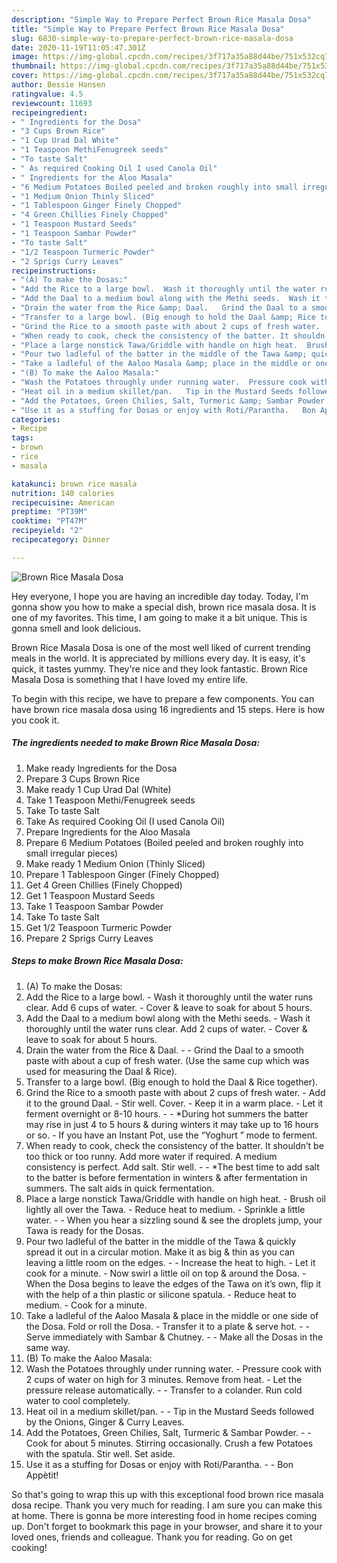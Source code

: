 ```yaml
---
description: "Simple Way to Prepare Perfect Brown Rice Masala Dosa"
title: "Simple Way to Prepare Perfect Brown Rice Masala Dosa"
slug: 6830-simple-way-to-prepare-perfect-brown-rice-masala-dosa
date: 2020-11-19T11:05:47.301Z
image: https://img-global.cpcdn.com/recipes/3f717a35a88d44be/751x532cq70/brown-rice-masala-dosa-recipe-main-photo.jpg
thumbnail: https://img-global.cpcdn.com/recipes/3f717a35a88d44be/751x532cq70/brown-rice-masala-dosa-recipe-main-photo.jpg
cover: https://img-global.cpcdn.com/recipes/3f717a35a88d44be/751x532cq70/brown-rice-masala-dosa-recipe-main-photo.jpg
author: Bessie Hansen
ratingvalue: 4.5
reviewcount: 11693
recipeingredient:
- " Ingredients for the Dosa"
- "3 Cups Brown Rice"
- "1 Cup Urad Dal White"
- "1 Teaspoon MethiFenugreek seeds"
- "To taste Salt"
- " As required Cooking Oil I used Canola Oil"
- " Ingredients for the Aloo Masala"
- "6 Medium Potatoes Boiled peeled and broken roughly into small irregular pieces"
- "1 Medium Onion Thinly Sliced"
- "1 Tablespoon Ginger Finely Chopped"
- "4 Green Chillies Finely Chopped"
- "1 Teaspoon Mustard Seeds"
- "1 Teaspoon Sambar Powder"
- "To taste Salt"
- "1/2 Teaspoon Turmeric Powder"
- "2 Sprigs Curry Leaves"
recipeinstructions:
- "(A) To make the Dosas:"
- "Add the Rice to a large bowl.  Wash it thoroughly until the water runs clear. Add 6 cups of water.  Cover &amp; leave to soak for about 5 hours."
- "Add the Daal to a medium bowl along with the Methi seeds.  Wash it thoroughly until the water runs clear. Add 2 cups of water.  Cover &amp; leave to soak for about 5 hours."
- "Drain the water from the Rice &amp; Daal.   Grind the Daal to a smooth paste with about a cup of fresh water. (Use the same cup which was used for measuring the Daal &amp; Rice)."
- "Transfer to a large bowl. (Big enough to hold the Daal &amp; Rice together)."
- "Grind the Rice to a smooth paste with about 2 cups of fresh water.  Add it to the ground Daal.  Stir well. Cover.  Keep it in a warm place.  Let it ferment overnight or 8-10 hours.   *During hot summers the batter may rise in just 4 to 5 hours &amp; during winters it may take up to 16 hours or so.  If you have an Instant Pot, use the “Yoghurt ” mode to ferment."
- "When ready to cook, check the consistency of the batter. It shouldn’t be too thick or too runny. Add more water if required. A medium consistency is perfect. Add salt. Stir well.   *The best time to add salt to the batter is before fermentation in winters &amp; after fermentation in summers. The salt aids in quick fermentation."
- "Place a large nonstick Tawa/Griddle with handle on high heat.  Brush oil lightly all over the Tawa.  Reduce heat to medium.  Sprinkle a little water.   When you hear a sizzling sound &amp; see the droplets jump, your Tawa is ready for the Dosas."
- "Pour two ladleful of the batter in the middle of the Tawa &amp; quickly spread it out in a circular motion. Make it as big &amp; thin as you can leaving a little room on the edges.   Increase the heat to high.  Let it cook for a minute.  Now swirl a little oil on top &amp; around the Dosa.  When the Dosa begins to leave the edges of the Tawa on it’s own, flip it with the help of a thin plastic or silicone spatula.  Reduce heat to medium.  Cook for a minute."
- "Take a ladleful of the Aaloo Masala &amp; place in the middle or one side of the Dosa. Fold or roll the Dosa.  Transfer it to a plate &amp; serve hot.   Serve immediately with Sambar &amp; Chutney.   Make all the Dosas in the same way."
- "(B) To make the Aaloo Masala:"
- "Wash the Potatoes throughly under running water.  Pressure cook with 2 cups of water on high for 3 minutes. Remove from heat.  Let the pressure release automatically.   Transfer to a colander. Run cold water to cool completely."
- "Heat oil in a medium skillet/pan.   Tip in the Mustard Seeds followed by the Onions, Ginger &amp; Curry Leaves."
- "Add the Potatoes, Green Chilies, Salt, Turmeric &amp; Sambar Powder.   Cook for about 5 minutes. Stirring occasionally. Crush a few Potatoes with the spatula. Stir well. Set aside."
- "Use it as a stuffing for Dosas or enjoy with Roti/Parantha.   Bon Appètit!"
categories:
- Recipe
tags:
- brown
- rice
- masala

katakunci: brown rice masala 
nutrition: 140 calories
recipecuisine: American
preptime: "PT39M"
cooktime: "PT47M"
recipeyield: "2"
recipecategory: Dinner

---
```



![Brown Rice Masala Dosa](https://img-global.cpcdn.com/recipes/3f717a35a88d44be/751x532cq70/brown-rice-masala-dosa-recipe-main-photo.jpg)

Hey everyone, I hope you are having an incredible day today. Today, I'm gonna show you how to make a special dish, brown rice masala dosa. It is one of my favorites. This time, I am going to make it a bit unique. This is gonna smell and look delicious.



Brown Rice Masala Dosa is one of the most well liked of current trending meals in the world. It is appreciated by millions every day. It is easy, it's quick, it tastes yummy. They're nice and they look fantastic. Brown Rice Masala Dosa is something that I have loved my entire life.


To begin with this recipe, we have to prepare a few components. You can have brown rice masala dosa using 16 ingredients and 15 steps. Here is how you cook it.

<!--inarticleads1-->

##### The ingredients needed to make Brown Rice Masala Dosa:

1. Make ready  Ingredients for the Dosa
1. Prepare 3 Cups Brown Rice
1. Make ready 1 Cup Urad Dal (White)
1. Take 1 Teaspoon Methi/Fenugreek seeds
1. Take To taste Salt
1. Take  As required Cooking Oil (I used Canola Oil)
1. Prepare  Ingredients for the Aloo Masala
1. Prepare 6 Medium Potatoes (Boiled peeled and broken roughly into small irregular pieces)
1. Make ready 1 Medium Onion (Thinly Sliced)
1. Prepare 1 Tablespoon Ginger (Finely Chopped)
1. Get 4 Green Chillies (Finely Chopped)
1. Get 1 Teaspoon Mustard Seeds
1. Take 1 Teaspoon Sambar Powder
1. Take To taste Salt
1. Get 1/2 Teaspoon Turmeric Powder
1. Prepare 2 Sprigs Curry Leaves




<!--inarticleads2-->

##### Steps to make Brown Rice Masala Dosa:

1. (A) To make the Dosas:
1. Add the Rice to a large bowl.  - Wash it thoroughly until the water runs clear. Add 6 cups of water.  - Cover &amp; leave to soak for about 5 hours.
1. Add the Daal to a medium bowl along with the Methi seeds.  - Wash it thoroughly until the water runs clear. Add 2 cups of water.  - Cover &amp; leave to soak for about 5 hours.
1. Drain the water from the Rice &amp; Daal.  -  - Grind the Daal to a smooth paste with about a cup of fresh water. (Use the same cup which was used for measuring the Daal &amp; Rice).
1. Transfer to a large bowl. (Big enough to hold the Daal &amp; Rice together).
1. Grind the Rice to a smooth paste with about 2 cups of fresh water.  - Add it to the ground Daal.  - Stir well. Cover.  - Keep it in a warm place.  - Let it ferment overnight or 8-10 hours.  -  - *During hot summers the batter may rise in just 4 to 5 hours &amp; during winters it may take up to 16 hours or so.  - If you have an Instant Pot, use the “Yoghurt ” mode to ferment.
1. When ready to cook, check the consistency of the batter. It shouldn’t be too thick or too runny. Add more water if required. A medium consistency is perfect. Add salt. Stir well.  -  - *The best time to add salt to the batter is before fermentation in winters &amp; after fermentation in summers. The salt aids in quick fermentation.
1. Place a large nonstick Tawa/Griddle with handle on high heat.  - Brush oil lightly all over the Tawa.  - Reduce heat to medium.  - Sprinkle a little water.  -  - When you hear a sizzling sound &amp; see the droplets jump, your Tawa is ready for the Dosas.
1. Pour two ladleful of the batter in the middle of the Tawa &amp; quickly spread it out in a circular motion. Make it as big &amp; thin as you can leaving a little room on the edges.  -  - Increase the heat to high.  - Let it cook for a minute.  - Now swirl a little oil on top &amp; around the Dosa.  - When the Dosa begins to leave the edges of the Tawa on it’s own, flip it with the help of a thin plastic or silicone spatula.  - Reduce heat to medium.  - Cook for a minute.
1. Take a ladleful of the Aaloo Masala &amp; place in the middle or one side of the Dosa. Fold or roll the Dosa.  - Transfer it to a plate &amp; serve hot.  -  - Serve immediately with Sambar &amp; Chutney.  -  - Make all the Dosas in the same way.
1. (B) To make the Aaloo Masala:
1. Wash the Potatoes throughly under running water.  - Pressure cook with 2 cups of water on high for 3 minutes. Remove from heat.  - Let the pressure release automatically.  -  - Transfer to a colander. Run cold water to cool completely.
1. Heat oil in a medium skillet/pan.  -  - Tip in the Mustard Seeds followed by the Onions, Ginger &amp; Curry Leaves.
1. Add the Potatoes, Green Chilies, Salt, Turmeric &amp; Sambar Powder.  -  - Cook for about 5 minutes. Stirring occasionally. Crush a few Potatoes with the spatula. Stir well. Set aside.
1. Use it as a stuffing for Dosas or enjoy with Roti/Parantha.  -  - Bon Appètit!




So that's going to wrap this up with this exceptional food brown rice masala dosa recipe. Thank you very much for reading. I am sure you can make this at home. There is gonna be more interesting food in home recipes coming up. Don't forget to bookmark this page in your browser, and share it to your loved ones, friends and colleague. Thank you for reading. Go on get cooking!
